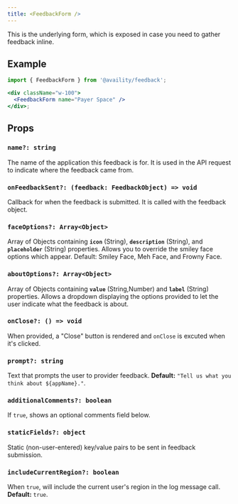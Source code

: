 ```yaml
---
title: <FeedbackForm />
---
```


This is the underlying form, which is exposed in case you need to gather feedback inline.

## Example

```jsx live=true viewCode=true
import { FeedbackForm } from '@availity/feedback';

<div className="w-100">
  <FeedbackForm name="Payer Space" />
</div>;
```

## Props

### `name?: string`

The name of the application this feedback is for. It is used in the API request to indicate where the feedback came from.

### `onFeedbackSent?: (feedback: FeedbackObject) => void`

Callback for when the feedback is submitted. It is called with the feedback object.

### `faceOptions?: Array<Object>`

Array of Objects containing **`icon`** (String), **`description`** (String), and **`placeholder`** (String) properties. Allows you to override the smiley face options which appear. Default: Smiley Face, Meh Face, and Frowny Face.

### `aboutOptions?: Array<Object>`

Array of Objects containing **`value`** (String,Number) and **`label`** (String) properties. Allows a dropdown displaying the options provided to let the user indicate what the feedback is about.

### `onClose?: () => void`

When provided, a "Close" button is rendered and `onClose` is excuted when it's clicked.

### `prompt?: string`

Text that prompts the user to provider feedback. **Default:** `"Tell us what you think about ${appName}."`.

### `additionalComments?: boolean`

If `true`, shows an optional comments field below.

### `staticFields?: object`

Static (non-user-entered) key/value pairs to be sent in feedback submission.

### `includeCurrentRegion?: boolean`

When `true`, will include the current user's region in the log message call. **Default:** `true`.
